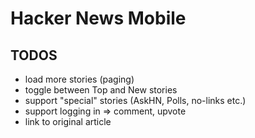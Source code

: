 Hacker News Mobile
==================

TODOS
-----
+ load more stories (paging)
+ toggle between Top and New stories
+ support "special" stories (AskHN, Polls, no-links etc.)
+ support logging in => comment, upvote
+ link to original article
